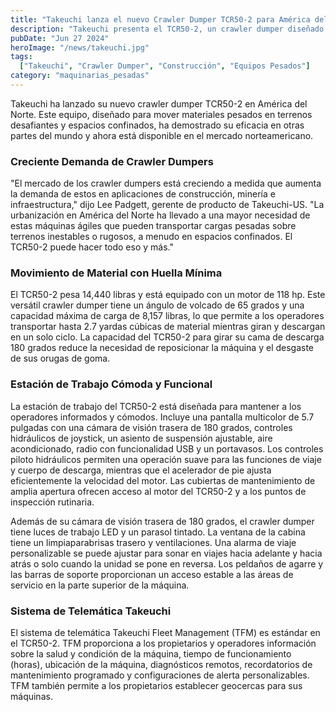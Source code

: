 ```yaml
---
title: "Takeuchi lanza el nuevo Crawler Dumper TCR50-2 para América del Norte"
description: "Takeuchi presenta el TCR50-2, un crawler dumper diseñado para manejar terrenos difíciles y espacios confinados, ideal para aplicaciones en construcción, minería e infraestructura."
pubDate: "Jun 27 2024"
heroImage: "/news/takeuchi.jpg"
tags:
  ["Takeuchi", "Crawler Dumper", "Construcción", "Equipos Pesados"]
category: "maquinarias_pesadas"
---
```


Takeuchi ha lanzado su nuevo crawler dumper TCR50-2 en América del Norte. Este equipo, diseñado para mover materiales pesados en terrenos desafiantes y espacios confinados, ha demostrado su eficacia en otras partes del mundo y ahora está disponible en el mercado norteamericano.

### Creciente Demanda de Crawler Dumpers

"El mercado de los crawler dumpers está creciendo a medida que aumenta la demanda de estos en aplicaciones de construcción, minería e infraestructura," dijo Lee Padgett, gerente de producto de Takeuchi-US. "La urbanización en América del Norte ha llevado a una mayor necesidad de estas máquinas ágiles que pueden transportar cargas pesadas sobre terrenos inestables o rugosos, a menudo en espacios confinados. El TCR50-2 puede hacer todo eso y más."

### Movimiento de Material con Huella Mínima

El TCR50-2 pesa 14,440 libras y está equipado con un motor de 118 hp. Este versátil crawler dumper tiene un ángulo de volcado de 65 grados y una capacidad máxima de carga de 8,157 libras, lo que permite a los operadores transportar hasta 2.7 yardas cúbicas de material mientras giran y descargan en un solo ciclo. La capacidad del TCR50-2 para girar su cama de descarga 180 grados reduce la necesidad de reposicionar la máquina y el desgaste de sus orugas de goma.

### Estación de Trabajo Cómoda y Funcional

La estación de trabajo del TCR50-2 está diseñada para mantener a los operadores informados y cómodos. Incluye una pantalla multicolor de 5.7 pulgadas con una cámara de visión trasera de 180 grados, controles hidráulicos de joystick, un asiento de suspensión ajustable, aire acondicionado, radio con funcionalidad USB y un portavasos. Los controles piloto hidráulicos permiten una operación suave para las funciones de viaje y cuerpo de descarga, mientras que el acelerador de pie ajusta eficientemente la velocidad del motor. Las cubiertas de mantenimiento de amplia apertura ofrecen acceso al motor del TCR50-2 y a los puntos de inspección rutinaria.

Además de su cámara de visión trasera de 180 grados, el crawler dumper tiene luces de trabajo LED y un parasol tintado. La ventana de la cabina tiene un limpiaparabrisas trasero y ventilaciones. Una alarma de viaje personalizable se puede ajustar para sonar en viajes hacia adelante y hacia atrás o solo cuando la unidad se pone en reversa. Los peldaños de agarre y las barras de soporte proporcionan un acceso estable a las áreas de servicio en la parte superior de la máquina.

### Sistema de Telemática Takeuchi

El sistema de telemática Takeuchi Fleet Management (TFM) es estándar en el TCR50-2. TFM proporciona a los propietarios y operadores información sobre la salud y condición de la máquina, tiempo de funcionamiento (horas), ubicación de la máquina, diagnósticos remotos, recordatorios de mantenimiento programado y configuraciones de alerta personalizables. TFM también permite a los propietarios establecer geocercas para sus máquinas.
